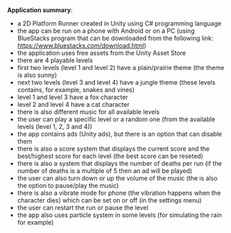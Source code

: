 <strong>Application summary</strong>:
- a 2D Platform Runner created in Unity using C# programming language
- the app can be run on a phone with Android or on a PC (using BlueStacks program that can be downloaded from the following link: https://www.bluestacks.com/download.html)
- the application uses free assets from the Unity Asset Store
- there are 4 playable levels
- first two levels (level 1 and level 2) have a plain/prairie theme (the theme is also sunny)
- next two levels (level 3 and level 4) have a jungle theme (these levels contains, for example, snakes and vines)
- level 1 and level 3 have a fox character
- level 2 and level 4 have a cat character
- there is also different music for all available levels
- the user can play a specific level or a random one (from the available levels (level 1, 2, 3 and 4))
- the app contains ads (Unity ads), but there is an option that can disable them
- there is also a score system that displays the current score and the best/highest score for each level (the best score can be reseted)
- there is also a system that displays the number of deaths per run (if the number of deaths is a multiple of 5 then an ad will be played)
- the user can also turn down or up the volume of the music (the is also the option to pause/play the music)
- there is also a vibrate mode for phone (the vibration happens when the character dies) which can be set on or off (in the settings menu)
- the user can restart the run or pause the level
- the app also uses particle system in some levels (for simulating the rain for example)
